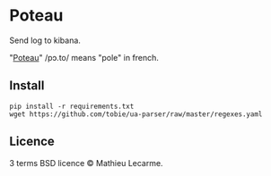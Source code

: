 Poteau
======

Send log to kibana.

"[Poteau](https://fr.wiktionary.org/wiki/poteau)" /pɔ.to/ means "pole" in french.

Install
-------

    pip install -r requirements.txt
    wget https://github.com/tobie/ua-parser/raw/master/regexes.yaml

Licence
-------

3 terms BSD licence © Mathieu Lecarme.
